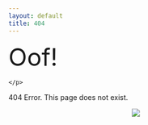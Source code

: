 ```yaml
---
layout: default
title: 404
---
```


<p style="text-align: center;">
  
<font size="+4">Oof!</font>

    </p>

<p style="text-align: center;">
  
404 Error. This page does not exist.

  </p>

<div style="text-align:center"><img src="https://cdn.discordapp.com/attachments/714246216476655669/833478376844951592/image0.gif" /></div>
